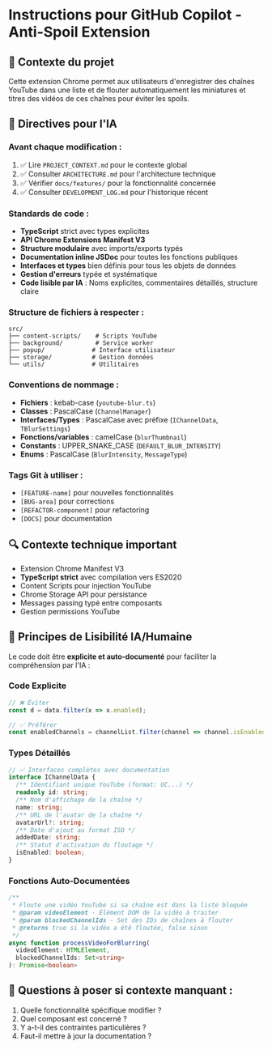 # Instructions pour GitHub Copilot - Anti-Spoil Extension

## 🎯 Contexte du projet
Cette extension Chrome permet aux utilisateurs d'enregistrer des chaînes YouTube dans une liste et de flouter automatiquement les miniatures et titres des vidéos de ces chaînes pour éviter les spoils.

## 🧠 Directives pour l'IA

### Avant chaque modification :
1. ✅ Lire `PROJECT_CONTEXT.md` pour le contexte global
2. ✅ Consulter `ARCHITECTURE.md` pour l'architecture technique
3. ✅ Vérifier `docs/features/` pour la fonctionnalité concernée
4. ✅ Consulter `DEVELOPMENT_LOG.md` pour l'historique récent

### Standards de code :
- **TypeScript** strict avec types explicites
- **API Chrome Extensions Manifest V3**
- **Structure modulaire** avec imports/exports typés
- **Documentation inline JSDoc** pour toutes les fonctions publiques
- **Interfaces et types** bien définis pour tous les objets de données
- **Gestion d'erreurs** typée et systématique
- **Code lisible par IA** : Noms explicites, commentaires détaillés, structure claire

### Structure de fichiers à respecter :
```
src/
├── content-scripts/    # Scripts YouTube
├── background/         # Service worker
├── popup/             # Interface utilisateur
├── storage/           # Gestion données
└── utils/             # Utilitaires
```

### Conventions de nommage :
- **Fichiers** : kebab-case (`youtube-blur.ts`)
- **Classes** : PascalCase (`ChannelManager`)
- **Interfaces/Types** : PascalCase avec préfixe (`IChannelData`, `TBlurSettings`)
- **Fonctions/variables** : camelCase (`blurThumbnail`)
- **Constants** : UPPER_SNAKE_CASE (`DEFAULT_BLUR_INTENSITY`)
- **Enums** : PascalCase (`BlurIntensity`, `MessageType`)

### Tags Git à utiliser :
- `[FEATURE-name]` pour nouvelles fonctionnalités
- `[BUG-area]` pour corrections
- `[REFACTOR-component]` pour refactoring
- `[DOCS]` pour documentation

## 🔍 Contexte technique important
- Extension Chrome Manifest V3
- **TypeScript strict** avec compilation vers ES2020
- Content Scripts pour injection YouTube
- Chrome Storage API pour persistance
- Messages passing typé entre composants
- Gestion permissions YouTube

## 🤖 Principes de Lisibilité IA/Humaine
Le code doit être **explicite et auto-documenté** pour faciliter la compréhension par l'IA :

### Code Explicite
```typescript
// ❌ Éviter
const d = data.filter(x => x.enabled);

// ✅ Préférer
const enabledChannels = channelList.filter(channel => channel.isEnabled);
```

### Types Détaillés
```typescript
// ✅ Interfaces complètes avec documentation
interface IChannelData {
  /** Identifiant unique YouTube (format: UC...) */
  readonly id: string;
  /** Nom d'affichage de la chaîne */
  name: string;
  /** URL de l'avatar de la chaîne */
  avatarUrl?: string;
  /** Date d'ajout au format ISO */
  addedDate: string;
  /** Statut d'activation du floutage */
  isEnabled: boolean;
}
```

### Fonctions Auto-Documentées
```typescript
/**
 * Floute une vidéo YouTube si sa chaîne est dans la liste bloquée
 * @param videoElement - Élément DOM de la vidéo à traiter
 * @param blockedChannelIds - Set des IDs de chaînes à flouter
 * @returns true si la vidéo a été floutée, false sinon
 */
async function processVideoForBlurring(
  videoElement: HTMLElement,
  blockedChannelIds: Set<string>
): Promise<boolean>
```

## 📝 Questions à poser si contexte manquant :
1. Quelle fonctionnalité spécifique modifier ?
2. Quel composant est concerné ?
3. Y a-t-il des contraintes particulières ?
4. Faut-il mettre à jour la documentation ?

